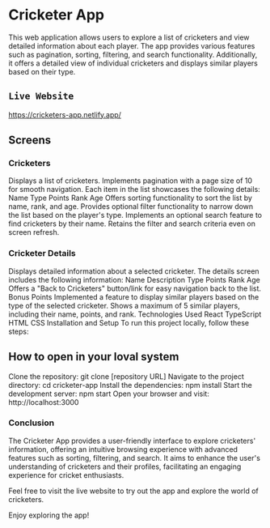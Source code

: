 # Cricketer App
This web application allows users to explore a list of cricketers and view detailed information about each player. The app provides various features such as pagination, sorting, filtering, and search functionality. Additionally, it offers a detailed view of individual cricketers and displays similar players based on their type.

## `Live Website`
https://cricketers-app.netlify.app/

## Screens
### Cricketers
Displays a list of cricketers.
Implements pagination with a page size of 10 for smooth navigation.
Each item in the list showcases the following details:
Name
Type
Points
Rank
Age
Offers sorting functionality to sort the list by name, rank, and age.
Provides optional filter functionality to narrow down the list based on the player's type.
Implements an optional search feature to find cricketers by their name.
Retains the filter and search criteria even on screen refresh.


### Cricketer Details
Displays detailed information about a selected cricketer.
The details screen includes the following information:
Name
Description
Type
Points
Rank
Age
Offers a "Back to Cricketers" button/link for easy navigation back to the list.
Bonus Points
Implemented a feature to display similar players based on the type of the selected cricketer.
Shows a maximum of 5 similar players, including their name, points, and rank.
Technologies Used
React
TypeScript
HTML
CSS
Installation and Setup
To run this project locally, follow these steps:

## How to open in your loval system
Clone the repository: git clone [repository URL]
Navigate to the project directory: cd cricketer-app
Install the dependencies: npm install
Start the development server: npm start
Open your browser and visit: http://localhost:3000

### Conclusion
The Cricketer App provides a user-friendly interface to explore cricketers' information, offering an intuitive browsing experience with advanced features such as sorting, filtering, and search. It aims to enhance the user's understanding of cricketers and their profiles, facilitating an engaging experience for cricket enthusiasts.

Feel free to visit the live website to try out the app and explore the world of cricketers.

Enjoy exploring the app!
